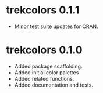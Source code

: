 # trekcolors 0.1.1

* Minor test suite updates for CRAN.

# trekcolors 0.1.0

* Added package scaffolding.
* Added initial color palettes
* Added related functions.
* Added documentation and tests.
